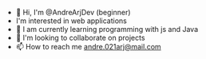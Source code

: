 - 👋 Hi, I'm @AndreArjDev (beginner)
- I'm interested in web applications
- 🌱 I am currently learning programming with js and Java
- 💞️ I'm looking to collaborate on projects
- 📫 How to reach me andre.021arj@mail.com

<!---
AndreArjDev/AndreArjDev is a ✨ special ✨ repository because its `README.md` (this file) appears on your GitHub profile.
You can click the Preview link to take a look at your changes.
--->
